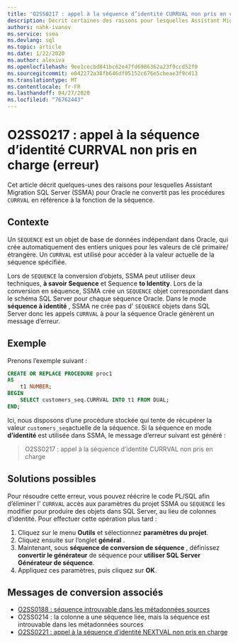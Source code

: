 ```yaml
---
title: 'O2SS0217 : appel à la séquence d’identité CURRVAL non pris en charge (erreur)'
description: Décrit certaines des raisons pour lesquelles Assistant Migration SQL Server (SSMA) pour Oracle ne convertit pas les procédures en référence à la fonction CURRVAL de la séquence.
authors: nahk-ivanov
ms.service: ssma
ms.devlang: sql
ms.topic: article
ms.date: 1/22/2020
ms.author: alexiva
ms.openlocfilehash: 9ee1cecbd841bc62e47fd6986362a23f9ccd52f0
ms.sourcegitcommit: e042272a38fb646df05152c676e5cbeae3f9cd13
ms.translationtype: MT
ms.contentlocale: fr-FR
ms.lasthandoff: 04/27/2020
ms.locfileid: "76762443"
---
```

# <a name="o2ss0217-call-to-identity-sequence-currval-not-supported-error"></a>O2SS0217 : appel à la séquence d’identité CURRVAL non pris en charge (erreur)

Cet article décrit quelques-unes des raisons pour lesquelles Assistant Migration SQL Server (SSMA) pour Oracle ne convertit pas les procédures `CURRVAL` en référence à la fonction de la séquence.

## <a name="background"></a>Contexte

Un `SEQUENCE` est un objet de base de données indépendant dans Oracle, qui crée automatiquement des entiers uniques pour les valeurs de clé primaire/étrangère. Un `CURRVAL` est utilisé pour accéder à la valeur actuelle de la séquence spécifiée.

Lors de `SEQUENCE` la conversion d’objets, SSMA peut utiliser deux techniques, **à savoir Sequence** et Sequence **to Identity**. Lors de la conversion en séquence, SSMA crée un `SEQUENCE` objet correspondant dans le schéma SQL Server pour chaque séquence Oracle. Dans le mode **séquence à identité** , SSMA ne crée pas d' `SEQUENCE` objets dans SQL Server donc les appels `CURRVAL` à pour la séquence Oracle génèrent un message d’erreur.

## <a name="example"></a>Exemple

Prenons l’exemple suivant :

```sql
CREATE OR REPLACE PROCEDURE proc1
AS
    t1 NUMBER;
BEGIN
    SELECT customers_seq.CURRVAL INTO t1 FROM DUAL;
END;
```

Ici, nous disposons d’une procédure stockée qui tente de récupérer la valeur `customers_seq`actuelle de la séquence. Si la séquence en mode **d’identité** est utilisée dans SSMA, le message d’erreur suivant est généré :

> O2SS0217 : appel à la séquence d’identité CURRVAL non pris en charge

## <a name="possible-remedies"></a>Solutions possibles

Pour résoudre cette erreur, vous pouvez réécrire le code PL/SQL afin d’éliminer l' `CURRVAL` accès aux paramètres du projet SSMA ou `SEQUENCE` les modifier pour produire des objets dans SQL Server, au lieu de colonnes d’identité. Pour effectuer cette opération plus tard :

1. Cliquez sur le menu **Outils** et sélectionnez **paramètres du projet**.
2. Cliquez ensuite sur l’onglet **général** .
3. Maintenant, sous **séquence de conversion de séquence** , définissez **convertir le générateur** de séquence pour **utiliser SQL Server Générateur de séquence**.
4. Appliquez ces paramètres, puis cliquez sur **OK**.

## <a name="related-conversion-messages"></a>Messages de conversion associés

* [O2SS0188 : séquence introuvable dans les métadonnées sources](o2ss0188.md)
* O2SS0214 : la colonne a une séquence liée, mais la séquence est introuvable dans les métadonnées sources
* [O2SS0221 : appel à la séquence d’identité NEXTVAL non pris en charge](o2ss0221.md)
